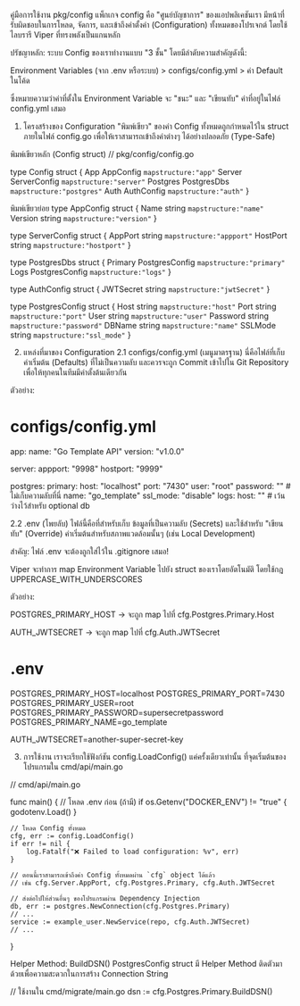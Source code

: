 คู่มือการใช้งาน pkg/config
แพ็กเกจ config คือ "ศูนย์บัญชาการ" ของแอปพลิเคชันเรา มีหน้าที่รับผิดชอบในการโหลด, จัดการ, และเข้าถึงค่าตั้งค่า (Configuration) ทั้งหมดของโปรเจกต์ โดยใช้ไลบรารี Viper ที่ทรงพลังเป็นแกนหลัก

ปรัชญาหลัก: ระบบ Config ของเราทำงานแบบ "3 ชั้น" โดยมีลำดับความสำคัญดังนี้:

Environment Variables (จาก .env หรือระบบ) > configs/config.yml > ค่า Default ในโค้ด

ซึ่งหมายความว่าค่าที่ตั้งใน Environment Variable จะ "ชนะ" และ "เขียนทับ" ค่าที่อยู่ในไฟล์ config.yml เสมอ

1. โครงสร้างของ Configuration
"พิมพ์เขียว" ของค่า Config ทั้งหมดถูกกำหนดไว้ใน struct ภายในไฟล์ config.go เพื่อให้เราสามารถเข้าถึงค่าต่างๆ ได้อย่างปลอดภัย (Type-Safe)

พิมพ์เขียวหลัก (Config struct)
// pkg/config/config.go

type Config struct {
   App      AppConfig    `mapstructure:"app"`
   Server   ServerConfig `mapstructure:"server"`
   Postgres PostgresDbs  `mapstructure:"postgres"`
   Auth     AuthConfig   `mapstructure:"auth"`
}

พิมพ์เขียวย่อย
type AppConfig struct {
   Name    string `mapstructure:"name"`
   Version string `mapstructure:"version"`
}

type ServerConfig struct {
   AppPort  string `mapstructure:"appport"`
   HostPort string `mapstructure:"hostport"`
}

type PostgresDbs struct {
   Primary PostgresConfig `mapstructure:"primary"`
   Logs    PostgresConfig `mapstructure:"logs"`
}

type AuthConfig struct {
   JWTSecret string `mapstructure:"jwtSecret"`
}

type PostgresConfig struct {
   Host     string `mapstructure:"host"`
   Port     string `mapstructure:"port"`
   User     string `mapstructure:"user"`
   Password string `mapstructure:"password"`
   DBName   string `mapstructure:"name"`
   SSLMode  string `mapstructure:"ssl_mode"`
}

2. แหล่งที่มาของ Configuration
2.1 configs/config.yml (เมนูมาตรฐาน)
นี่คือไฟล์ที่เก็บ ค่าเริ่มต้น (Defaults) ที่ไม่เป็นความลับ และควรจะถูก Commit เข้าไปใน Git Repository เพื่อให้ทุกคนในทีมมีค่าตั้งต้นเดียวกัน

ตัวอย่าง:

# configs/config.yml
app:
  name: "Go Template API"
  version: "v1.0.0"

server:
  appport: "9998"
  hostport: "9999"

postgres:
  primary:
    host: "localhost"
    port: "7430"
    user: "root"
    password: "" # ไม่เก็บความลับที่นี่
    name: "go_template"
    ssl_mode: "disable"
  logs:
    host: "" # เว้นว่างไว้สำหรับ optional db

2.2 .env (โพยลับ)
ไฟล์นี้คือที่สำหรับเก็บ ข้อมูลที่เป็นความลับ (Secrets) และใช้สำหรับ "เขียนทับ" (Override) ค่าเริ่มต้นสำหรับสภาพแวดล้อมนั้นๆ (เช่น Local Development)

สำคัญ: ไฟล์ .env จะต้องถูกใส่ไว้ใน .gitignore เสมอ!

Viper จะทำการ map Environment Variable ไปยัง struct ของเราโดยอัตโนมัติ โดยใช้กฎ UPPERCASE_WITH_UNDERSCORES

ตัวอย่าง:

POSTGRES_PRIMARY_HOST -> จะถูก map ไปที่ cfg.Postgres.Primary.Host

AUTH_JWTSECRET -> จะถูก map ไปที่ cfg.Auth.JWTSecret

# .env
POSTGRES_PRIMARY_HOST=localhost
POSTGRES_PRIMARY_PORT=7430
POSTGRES_PRIMARY_USER=root
POSTGRES_PRIMARY_PASSWORD=supersecretpassword
POSTGRES_PRIMARY_NAME=go_template

AUTH_JWTSECRET=another-super-secret-key

3. การใช้งาน
เราจะเรียกใช้ฟังก์ชัน config.LoadConfig() แค่ครั้งเดียวเท่านั้น ที่จุดเริ่มต้นของโปรแกรมใน cmd/api/main.go

// cmd/api/main.go

func main() {
    // โหลด .env ก่อน (ถ้ามี)
    if os.Getenv("DOCKER_ENV") != "true" {
        godotenv.Load()
    }

    // โหลด Config ทั้งหมด
    cfg, err := config.LoadConfig()
    if err != nil {
        log.Fatalf("❌ Failed to load configuration: %v", err)
    }

    // ตอนนี้เราสามารถเข้าถึงค่า Config ทั้งหมดผ่าน `cfg` object ได้แล้ว
    // เช่น cfg.Server.AppPort, cfg.Postgres.Primary, cfg.Auth.JWTSecret
    
    // ส่งต่อไปให้ส่วนอื่นๆ ของโปรแกรมผ่าน Dependency Injection
    db, err := postgres.NewConnection(cfg.Postgres.Primary)
    // ...
    service := example_user.NewService(repo, cfg.Auth.JWTSecret)
    // ...
}

Helper Method: BuildDSN()
PostgresConfig struct มี Helper Method ติดตัวมาด้วยเพื่อความสะดวกในการสร้าง Connection String

// ใช้งานใน cmd/migrate/main.go
dsn := cfg.Postgres.Primary.BuildDSN()
